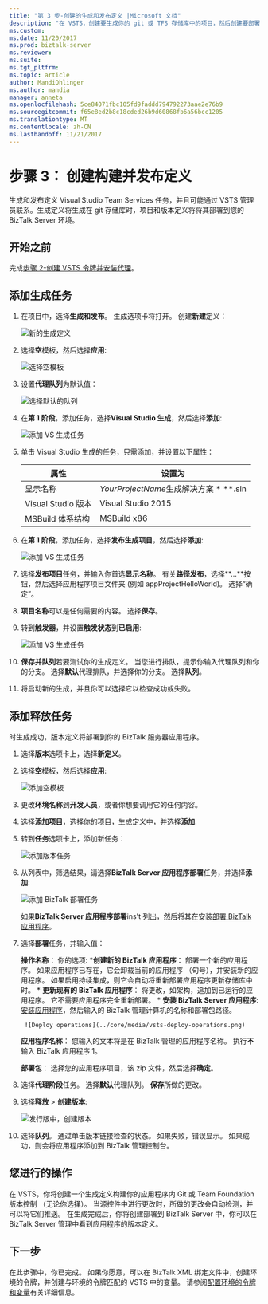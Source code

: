 ```yaml
---
title: "第 3 步-创建的生成和发布定义 |Microsoft 文档"
description: "在 VSTS，创建要生成你的 git 或 TFS 存储库中的项目，然后创建要部署 BizTalk Server 应用程序的版本定义的生成定义"
ms.custom: 
ms.date: 11/20/2017
ms.prod: biztalk-server
ms.reviewer: 
ms.suite: 
ms.tgt_pltfrm: 
ms.topic: article
author: MandiOhlinger
ms.author: mandia
manager: anneta
ms.openlocfilehash: 5ce84071fbc105fd9faddd794792273aae2e76b9
ms.sourcegitcommit: f65e8ed2b8c18cded26b9d60868fb6a56bcc1205
ms.translationtype: MT
ms.contentlocale: zh-CN
ms.lasthandoff: 11/21/2017
---
```

# <a name="step-3-create-the-build-and-release-definition"></a>步骤 3： 创建构建并发布定义

生成和发布定义 Visual Studio Team Services 任务，并且可能通过 VSTS 管理员联系。生成定义将生成在 git 存储库时，项目和版本定义将将其部署到您的 BizTalk Server 环境。 

## <a name="before-you-begin"></a>开始之前
完成[步骤 2-创建 VSTS 令牌并安装代理](feature-pack-create-vsts-token.md)。

## <a name="add-the-build-tasks"></a>添加生成任务
1. 在项目中，选择**生成和发布**。 生成选项卡将打开。 创建**新建**定义：

    ![新的生成定义](../core/media/vsts-new-definition.png)

2. 选择**空**模板，然后选择**应用**:  

    ![选择空模板](../core/media/vsts-emtpy-template.png)
 
3. 设置**代理队列**为默认值： 

    ![选择默认的队列](../core/media/vsts-select-agent-queue.png)

4. 在**第 1 阶段**，添加任务，选择**Visual Studio 生成**，然后选择**添加**:

    ![添加 VS 生成任务](../core/media/vsts-add-visual-studio-task.png)

5. 单击 Visual Studio 生成的任务，只需添加，并设置以下属性：  

    | 属性 | 设置为 |
    | --- | --- | 
    | 显示名称 | *YourProjectName*生成解决方案 * *\*.sln | 
    | Visual Studio 版本 | Visual Studio 2015 | 
    | MSBuild 体系结构 | MSBuild x86 | 

6. 在**第 1 阶段**，添加任务，选择**发布生成项目**，然后选择**添加**: 

    ![添加 VS 生成任务](../core/media/vsts-add-publish-build-task.png)

7. 选择**发布项目**任务，并输入你首选**显示名称**。 有关**路径发布**，选择**...**按钮，然后选择应用程序项目文件夹 (例如 appProjectHelloWorld)。 选择“确定”。

8. **项目名称**可以是任何需要的内容。 选择**保存**。 

9. 转到**触发器**，并设置**触发状态**到**已启用**:  

    ![添加 VS 生成任务](../core/media/vsts-continuous-integration.png)

10. **保存并队列**若要测试你的生成定义。 当您进行排队，提示你输入代理队列和你的分支。 选择**默认**代理排队，并选择你的分支。 选择**队列**。  

11. 将启动新的生成，并且你可以选择它以检查成功或失败。 

## <a name="add-the-release-tasks"></a>添加释放任务

时生成成功，版本定义将部署到你的 BizTalk 服务器应用程序。 

1. 选择**版本**选项卡上，选择**新定义**。 

2. 选择**空**模板，然后选择**应用**:

    ![添加空模板](../core/media/vsts-empty-release-template.png)

3. 更改**环境名称**到**开发人员**，或者你想要调用它的任何内容。 

4. 选择**添加项目**，选择你的项目，生成定义中，并选择**添加**: 

5. 转到**任务**选项卡上，添加新任务： 

    ![添加版本任务](../core/media/vsts-new-release-tasks.png)

6. 从列表中，筛选结果，请选择**BizTalk Server 应用程序部署**任务，并选择**添加**:  

    ![添加 BizTalk 部署任务](../core/media/vsts-biztalk-application-deployment-task.png)

    如果**BizTalk Server 应用程序部署**ins't 列出，然后将其在安装[部署 BizTalk 应用程序](https://marketplace.visualstudio.com/items?itemName=ms-biztalk.deploy-biztalk-application)。

7. 选择**部署**任务，并输入值： 

    **操作名称**： 你的选项: ***创建新的 BizTalk 应用程序**： 部署一个新的应用程序。 如果应用程序已存在，它会卸载当前的应用程序 （句号），并安装新的应用程序。 如果启用持续集成，则它会自动将重新部署应用程序更新存储库中时。 
        * **更新现有的 BizTalk 应用程序**： 将更改，如架构，追加到已运行的应用程序。 它不需要应用程序完全重新部署。
        * **安装 BizTalk Server 应用程序**:[安装应用程序](../core/how-to-install-a-biztalk-application.md)，然后输入的 BizTalk 管理计算机的名称和部署包路径。

        ![Deploy operations](../core/media/vsts-deploy-operations.png)

    **应用程序名称**： 您输入的文本将是在 BizTalk 管理的应用程序名称。 执行**不**输入 BizTalk 应用程序 1。

    **部署包**： 选择您的应用程序项目，该 zip 文件，然后选择**确定**。 

8. 选择**代理阶段**任务。 选择**默认**代理队列。 **保存**所做的更改。

9. 选择**释放** > **创建版本**:  

    ![发行版中，创建版本](../core/media/vsts-create-release.png)

10. 选择**队列**。 通过单击版本链接检查的状态。 如果失败，错误显示。 如果成功，则会将应用程序添加到 BizTalk 管理控制台。 

## <a name="what-you-did"></a>您进行的操作

在 VSTS，你将创建一个生成定义构建你的应用程序内 Git 或 Team Foundation 版本控制 （无论你选择）。 当源控件中进行更改时，所做的更改会自动检测，并可以将它们推送。 在生成完成后，你将创建部署到 BizTalk Server 中，你可以在 BizTalk Server 管理中看到应用程序的版本定义。 

## <a name="next-step"></a>下一步
在此步骤中，你已完成。 如果你愿意，可以在 BizTalk XML 绑定文件中，创建环境的令牌，并创建与环境的令牌匹配的 VSTS 中的变量。 请参阅[配置环境的令牌和变量](configure-environmental-tokens-and-variables-for-automatic-deployment.md)有关详细信息。 